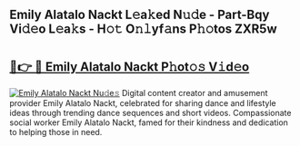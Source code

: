 ## Emily Alatalo Nackt L𝚎a𝚔ed N𝚞𝚍e - Part-Bqy Vi𝚍𝚎o L𝚎a𝚔s - H𝚘𝚝 O𝚗𝚕yf𝚊ns P𝚑𝚘tos ZXR5w

# <h2><a href="http://kfboaqe.oniu.top/?m=Emily+Alatalo+Nackt">🔗👉 🔴 Emily Alatalo Nackt P𝚑ot𝚘𝚜 V𝚒d𝚎o</a></h2>

[![Emily Alatalo Nackt Nu𝚍e𝚜](https://i.imgur.com/0qMVB7G.gif)](http://kfboaqe.oniu.top/?m=Emily+Alatalo+Nackt)
Digital content creator and amusement provider Emily Alatalo Nackt, celebrated for sharing dance and lifestyle ideas through trending dance sequences and short videos. Compassionate social worker Emily Alatalo Nackt, famed for their kindness and dedication to helping those in need.  
